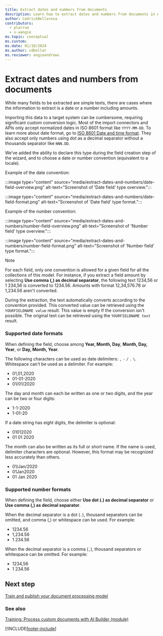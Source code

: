 ```yaml
---
title: Extract dates and numbers from documents
description: Learn how to extract dates and numbers from documents in AI Builder.
author: CedrickBellarosa
contributors:
  - plarrue
  - v-aangie
ms.topic: conceptual
ms.custom: 
ms.date: 01/10/2024
ms.author: cdbellar
ms.reviewer: angieandrews
---
```


# Extract dates and numbers from documents

While many fields to be extracted are simple texts, there are cases where the information to extract is a date or a number including amounts.

Importing this data to a target system can be cumbersome, requiring significant custom conversion logic. Most of the import connectors and APIs only accept normalized dates in ISO 8601 format like `YYYY-MM-DD`. To learn more about date format, go to [ISO 8601 Date and time format](https://www.iso.org/iso-8601-date-and-time-format.html). They also accept only numbers using dot as a decimal separator without a thousands separator like `NNN.DD`.

We’ve added the ability to declare this type during the field creation step of the wizard, and to choose a date or number convention (equivalent to a locale).

Example of the date convention:

:::image type="content" source="media/extract-dates-and-numbers/date-field-overview.png" alt-text="Screenshot of 'Date field' type overview.":::

:::image type="content" source="media/extract-dates-and-numbers/date-field-format.png" alt-text="Screenshot of 'Date field' type format.":::


Example of the number convention:

:::image type="content" source="media/extract-dates-and-numbers/number-field-overview.png" alt-text="Screenshot of 'Number field' type overview.":::

:::image type="content" source="media/extract-dates-and-numbers/number-field-format.png" alt-text="Screenshot of 'Number field' type format.":::

 > [!NOTE]
 > For each field, only one convention is allowed for a given field for all the collections of this model. For instance, if you extract a field amount by selecting **Use comma (,) as decimal separator**, the following text 1234,56 or 1 234,56 is converted to 1234.56. Amounts with format 12,34,576.78 or 1,234.56 aren't converted.

During the extraction, the text automatically converts according to the convention provided. This converted value can be retrieved using the `YOURFIELDNAME value` result. This value is empty If the conversion isn't possible. The original text can be retrieved using the `YOURFIELDNAME text` result.

### Supported date formats

When defining the field, choose among **Year, Month, Day**, **Month, Day, Year**, or **Day, Month, Year**.

The following characters can be used as date delimiters: `,` `-`  `/` `.` `\`. Whitespace can't be used as a delimiter. For example:
- 01,01,2020
- 01-01-2020
- 01/01/2020

The day and month can each be written as one or two digits, and the year can be two or four digits:

- 1-1-2020
- 1-01-20

If a date string has eight digits, the delimiter is optional:

- 01012020
- 01 01 2020

The month can also be written as its full or short name. If the name is used, delimiter characters are optional. However, this format may be recognized less accurately than others.

- 01/Jan/2020
- 01Jan2020
- 01 Jan 2020

### Supported number formats

When defining the field, choose either **Use dot (.) as decimal separator** or **Use comma (,) as decimal separator**.

When the decimal separator is a dot (`.`), thousand separators can be omitted, and comma (,) or whitespace can be used. For example:

- 1234.56
- 1,234.56
- 1 234.56

When the decimal separator is a comma (`,`), thousand separators or whitespace   can be omitted.  For example:

- 1234,56
- 1 234.56

## Next step

[Train and publish your document processing model](form-processing-train.md)

### See also

[Training: Process custom documents with AI Builder (module)](/training/modules/get-started-with-form-processing/)

[!INCLUDE[footer-include](includes/footer-banner.md)]
